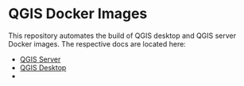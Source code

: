 # QGIS Docker Images

This repository automates the build of QGIS desktop and QGIS server Docker images. The respective docs are located here:

- [QGIS Server](./server/README.md)
- [QGIS Desktop](./desktop/README.md)
- 
